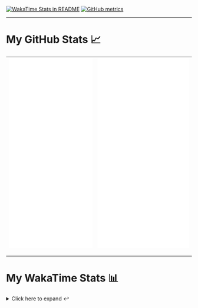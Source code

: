 [![WakaTime Stats in README](https://github.com/LOsioChico/LOsioChico/actions/workflows/waka.yml/badge.svg)](https://github.com/LOsioChico/LOsioChico/actions/workflows/waka.yml) [![GitHub metrics](https://github.com/LOsioChico/LOsioChico/actions/workflows/metrics.yml/badge.svg)](https://github.com/LOsioChico/LOsioChico/actions/workflows/metrics.yml)

---

# My GitHub Stats 📈

| ![](./assets/metrics.svg) | ![](./assets/metrics2.svg) |
| ------------------------- | -------------------------- |

---

# My WakaTime Stats 📊

<details>
<summary>Click here to expand ↩️</summary>
<br>

<!--START_SECTION:waka-->
![Code Time](http://img.shields.io/badge/Code%20Time-2%2C411%20hrs%2020%20mins-blue)

![Lines of code](https://img.shields.io/badge/From%20Hello%20World%20I%27ve%20Written-486.9%20thousand%20lines%20of%20code-blue)

**🐱 My GitHub Data** 

> 📦 710.9 kB Used in GitHub's Storage 
 > 
> 🏆 366 Contributions in the Year 2025
 > 
> 🚫 Not Opted to Hire
 > 
> 📜 31 Public Repositories 
 > 
> 🔑 37 Private Repositories 
 > 
**I'm a Night 🦉** 

```text
🌞 Morning                739 commits         ████░░░░░░░░░░░░░░░░░░░░░   15.24 % 
🌆 Daytime                1560 commits        ████████░░░░░░░░░░░░░░░░░   32.17 % 
🌃 Evening                1649 commits        █████████░░░░░░░░░░░░░░░░   34.01 % 
🌙 Night                  901 commits         █████░░░░░░░░░░░░░░░░░░░░   18.58 % 
```
📅 **I'm Most Productive on Thursday** 

```text
Monday                   617 commits         ███░░░░░░░░░░░░░░░░░░░░░░   12.72 % 
Tuesday                  745 commits         ████░░░░░░░░░░░░░░░░░░░░░   15.36 % 
Wednesday                593 commits         ███░░░░░░░░░░░░░░░░░░░░░░   12.23 % 
Thursday                 926 commits         █████░░░░░░░░░░░░░░░░░░░░   19.10 % 
Friday                   746 commits         ████░░░░░░░░░░░░░░░░░░░░░   15.38 % 
Saturday                 771 commits         ████░░░░░░░░░░░░░░░░░░░░░   15.90 % 
Sunday                   451 commits         ██░░░░░░░░░░░░░░░░░░░░░░░   09.30 % 
```


📊 **This Week I Spent My Time On** 

```text
💬 Programming Languages: 
Python                   8 hrs 32 mins       █████████████░░░░░░░░░░░░   51.60 % 
TypeScript               2 hrs 47 mins       ████░░░░░░░░░░░░░░░░░░░░░   16.89 % 
HTML                     2 hrs 11 mins       ███░░░░░░░░░░░░░░░░░░░░░░   13.26 % 
Markdown                 58 mins             █░░░░░░░░░░░░░░░░░░░░░░░░   05.88 % 
XML                      39 mins             █░░░░░░░░░░░░░░░░░░░░░░░░   03.96 % 
```

**I Mostly Code in TypeScript** 

```text
TypeScript               34 repos            █████████████░░░░░░░░░░░░   50.75 % 
Scala                    9 repos             ███░░░░░░░░░░░░░░░░░░░░░░   13.43 % 
JavaScript               7 repos             ███░░░░░░░░░░░░░░░░░░░░░░   10.45 % 
Astro                    5 repos             ██░░░░░░░░░░░░░░░░░░░░░░░   07.46 % 
Jupyter Notebook         1 repo              ░░░░░░░░░░░░░░░░░░░░░░░░░   01.49 % 
```




 Last Updated on 07/10/2025 01:05:29 UTC
<!--END_SECTION:waka-->

## </details>
